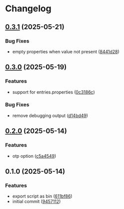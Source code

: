 # Changelog

## [0.3.1](https://github.com/adaltas/buttercup-to-keepass/compare/v0.3.0...v0.3.1) (2025-05-21)


### Bug Fixes

* empty properties when value not present ([8441d28](https://github.com/adaltas/buttercup-to-keepass/commit/8441d28f3a58c8cd2614f6f2a83f0f290072cfb8))

## [0.3.0](https://github.com/adaltas/buttercup-to-keepass/compare/v0.2.0...v0.3.0) (2025-05-19)


### Features

* support for entries.properties ([0c3186c](https://github.com/adaltas/buttercup-to-keepass/commit/0c3186c1d1bd3d48e78d6de67f823cd0ee2f7eaa))


### Bug Fixes

* remove debugging output ([d14bd49](https://github.com/adaltas/buttercup-to-keepass/commit/d14bd49e59668fb8a5b809b324ec84d1aaa355fd))

## [0.2.0](https://github.com/adaltas/buttercup-to-keepass/compare/v0.1.0...v0.2.0) (2025-05-14)


### Features

* otp option ([c5a4549](https://github.com/adaltas/buttercup-to-keepass/commit/c5a4549a9985797b5378ac5944a415df38b7d766))

## 0.1.0 (2025-05-14)


### Features

* export script as bin ([611bf86](https://github.com/adaltas/buttercup-to-keepass/commit/611bf8636ddd51c07567525bf5a022759999d0f4))
* initial commit ([9457112](https://github.com/adaltas/buttercup-to-keepass/commit/94571127dcd0a033ead2d790258e5c567601c8a7))

